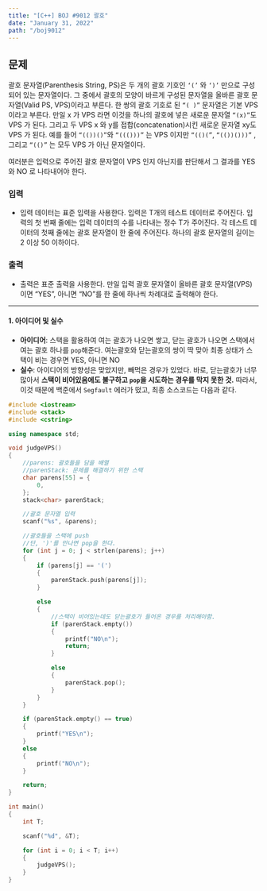 ```yaml
---
title: "[C++] BOJ #9012 괄호"
date: "January 31, 2022"
path: "/boj9012"
---
```


## 문제

괄호 문자열(Parenthesis String, PS)은 두 개의 괄호 기호인 `‘(’` 와 `‘)’` 만으로 구성되어 있는 문자열이다. 그 중에서 괄호의 모양이 바르게 구성된 문자열을 올바른 괄호 문자열(Valid PS, VPS)이라고 부른다. 한 쌍의 괄호 기호로 된 `“( )”` 문자열은 기본 VPS 이라고 부른다. 만일 x 가 VPS 라면 이것을 하나의 괄호에 넣은 새로운 문자열 `“(x)”`도 VPS 가 된다. 그리고 두 VPS x 와 y를 접합(concatenation)시킨 새로운 문자열 xy도 VPS 가 된다. 예를 들어 `“(())()”`와 `“((()))”` 는 VPS 이지만 `“(()(”`, `“(())()))”` , 그리고 `“(()”` 는 모두 VPS 가 아닌 문자열이다.

여러분은 입력으로 주어진 괄호 문자열이 VPS 인지 아닌지를 판단해서 그 결과를 YES 와 NO 로 나타내어야 한다.

### 입력

- 입력 데이터는 표준 입력을 사용한다. 입력은 T개의 테스트 데이터로 주어진다. 입력의 첫 번째 줄에는 입력 데이터의 수를 나타내는 정수 T가 주어진다. 각 테스트 데이터의 첫째 줄에는 괄호 문자열이 한 줄에 주어진다. 하나의 괄호 문자열의 길이는 2 이상 50 이하이다.

### 출력

- 출력은 표준 출력을 사용한다. 만일 입력 괄호 문자열이 올바른 괄호 문자열(VPS)이면 “YES”, 아니면 “NO”를 한 줄에 하나씩 차례대로 출력해야 한다.

<hr />

#### 1. 아이디어 및 실수

- **아이디어**: 스택을 활용하여 여는 괄호가 나오면 쌓고, 닫는 괄호가 나오면 스택에서 여는 괄호 하나를 `pop`해준다. 여는괄호와 닫는괄호의 쌍이 딱 맞아 최종 상태가 스택이 비는 경우면 YES, 아니면 NO
- **실수**: 아이디어의 방향성은 맞았지만, 빼먹은 경우가 있었다. 바로, 닫는괄호가 너무 많아서 **스택이 비어있음에도 불구하고 `pop`을 시도하는 경우를 막지 못한 것.** 따라서, 이것 때문에 백준에서 `Segfault` 에러가 떴고,
  최종 소스코드는 다음과 같다.

```cpp
#include <iostream>
#include <stack>
#include <cstring>

using namespace std;

void judgeVPS()
{
    //parens: 괄호들을 담을 배열
    //parenStack: 문제를 해결하기 위한 스택
    char parens[55] = {
        0,
    };
    stack<char> parenStack;

    //괄호 문자열 입력
    scanf("%s", &parens);

    //괄호들을 스택에 push
    //단, ')'를 만나면 pop을 한다.
    for (int j = 0; j < strlen(parens); j++)
    {
        if (parens[j] == '(')
        {
            parenStack.push(parens[j]);
        }

        else
        {
            //스택이 비어있는데도 닫는괄호가 들어온 경우를 처리해아함.
            if (parenStack.empty())
            {
                printf("NO\n");
                return;
            }

            else
            {
                parenStack.pop();
            }
        }
    }

    if (parenStack.empty() == true)
    {
        printf("YES\n");
    }
    else
    {
        printf("NO\n");
    }

    return;
}

int main()
{
    int T;

    scanf("%d", &T);

    for (int i = 0; i < T; i++)
    {
        judgeVPS();
    }
}
```
